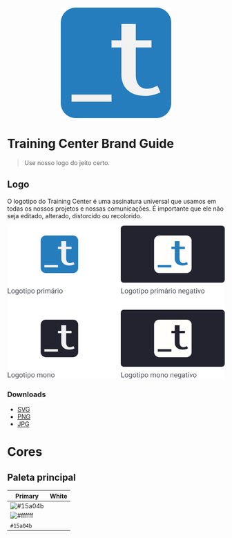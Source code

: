 <p align="center">
  <img src="./assets/jpg/logo-training-center-blue-256.jpg" alt="Training Center">
</p>

# Training Center Brand Guide

> Use nosso logo do jeito certo.

## Logo

O logotipo do Training Center é uma assinatura universal que usamos em todas os nossos projetos e nossas comunicações. É importante que ele não seja editado, alterado, distorcido ou recolorido.

![Logo Training Center](./logo-training-center-aplicacao.jpg)

### Downloads
- [SVG](./assets/svg)
- [PNG](./assets/png)
- [JPG](./assets/jpg)

# Cores

## Paleta principal

| Primary | White |
| ------- | ------- |
| ![#15a04b](https://placehold.it/90x50/15a04b/000000?text=+) |
  ![#ffffff](https://placehold.it/90x50/ffffff/000000?text=+) |
| `#15a04b` |
